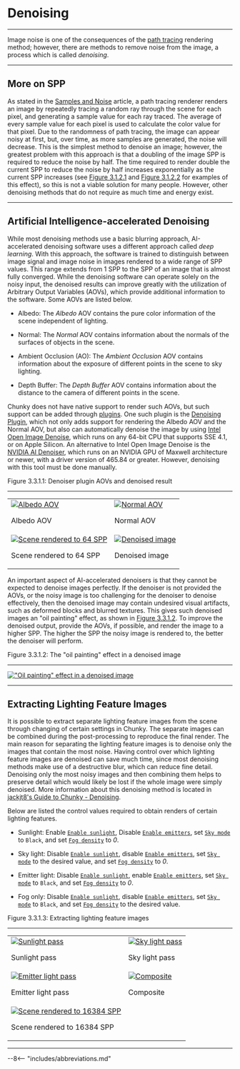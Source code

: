 # Denoising

---

Image noise is one of the consequences of the [path tracing](../../introduction/path_tracing) rendering method; however, there are methods to remove noise from the image, a process which is called *denoising*.

---

## More on SPP

As stated in the [Samples and Noise](../../introduction/samples_and_noise) article, a path tracing renderer renders an image by repeatedly tracing a random ray through the scene for each pixel, and generating a sample value for each ray traced. The average of every sample value for each pixel is used to calculate the color value for that pixel. Due to the randomness of path tracing, the image can appear noisy at first, but, over time, as more samples are generated, the noise will decrease. This is the simplest method to denoise an image; however, the greatest problem with this approach is that a doubling of the image SPP is required to reduce the noise by half. The time required to render double the current SPP to reduce the noise by half increases exponentially as the current SPP increases (see [Figure 3.1.2.1](../../introduction/samples_and_noise#figure-3-1-2-1) and [Figure 3.1.2.2](../../introduction/samples_and_noise#figure-3-1-2-2) for examples of this effect), so this is not a viable solution for many people. However, other denoising methods that do not require as much time and energy exist.

---

## Artificial Intelligence-accelerated Denoising

While most denoising methods use a basic blurring approach, AI-accelerated denoising software uses a different approach called *deep learning*. With this approach, the software is trained to distinguish between image signal and image noise in images rendered to a wide range of SPP values. This range extends from 1 SPP to the SPP of an image that is almost fully converged. While the denoising software can operate solely on the noisy input, the denoised results can improve greatly with the utilization of Arbitrary Output Variables (AOVs), which provide additional information to the software. Some AOVs are listed below.

- Albedo: The *Albedo* AOV contains the pure color information of the scene independent of lighting.

- Normal: The *Normal* AOV contains information about the normals of the surfaces of objects in the scene.

- Ambient Occlusion (AO): The *Ambient Occlusion* AOV contains information about the exposure of different points in the scene to sky lighting.

- Depth Buffer: The *Depth Buffer* AOV contains information about the distance to the camera of different points in the scene.

Chunky does not have native support to render such AOVs, but such support can be added through [plugins](../../../plugins/chunky_plugins). One such plugin is the [Denoising Plugin](../../../plugins/plugin_list#denoising-plugin), which not only adds support for rendering the Albedo AOV and the Normal AOV, but also can automatically denoise the image by using <a href="https://www.openimagedenoise.org/" target="_blank">Intel Open Image Denoise</a>, which runs on any 64-bit CPU that supports SSE 4.1, or on Apple Silicon. An alternative to Intel Open Image Denoise is the <a href="https://github.com/DeclanRussell/NvidiaAIDenoiser" target="_blank">NVIDIA AI Denoiser</a>, which runs on an NVIDIA GPU of Maxwell architecture or newer, with a driver version of 465.84 or greater. However, denoising with this tool must be done manually.

<div class="figure" id="figure-3-3-1-1">
  <p class="figure">
  Figure 3.3.1.1: Denoiser plugin AOVs and denoised result
  </p>
  <hr>
  <table class="figure">
    <tr class="figure">
      <td class="figure">
        <a href="../../../img/examples/denoising/denoiser_albedo.png">
        <img class="figure" src="../../../img/examples/denoising/denoiser_albedo.png" alt="Albedo AOV">
        </a>
        <p>
        Albedo AOV
        </p>
      </td>
      <td class="figure">
        <a href="../../../img/examples/denoising/denoiser_normal.png">
        <img class="figure" src="../../../img/examples/denoising/denoiser_normal.png" alt="Normal AOV">
        </a>
        <p>
        Normal AOV
        </p>
      </td>
    </tr>
    <tr class="figure">
      <td class="figure">
        <a href="../../../img/examples/denoising/denoiser_64_spp.png">
        <img class="figure" src="../../../img/examples/denoising/denoiser_64_spp.png" alt="Scene rendered to 64 SPP">
        </a>
        <p>
        Scene rendered to 64 SPP
        </p>
      </td>
      <td class="figure">
        <a href="../../../img/examples/denoising/denoiser_denoised.png">
        <img class="figure" src="../../../img/examples/denoising/denoiser_denoised.png" alt="Denoised image">
        </a>
        <p>
        Denoised image
        </p>
      </td>
    </tr>
  </table>
</div>

An important aspect of AI-accelerated denoisers is that they cannot be expected to denoise images perfectly. If the denoiser is not provided the AOVs, or the noisy image is too challenging for the denoiser to denoise effectively, then the denoised image may contain undesired visual artifacts, such as deformed blocks and blurred textures. This gives such denoised images an "oil painting" effect, as shown in [Figure 3.3.1.2](#figure-3-3-1-2). To improve the denoised output, provide the AOVs, if possible, and render the image to a higher SPP. The higher the SPP the noisy image is rendered to, the better the denoiser will perform.

<div class="figure" id="figure-3-3-1-2">
  <p class="figure">
  Figure 3.3.1.2: The "oil painting" effect in a denoised image
  </p>
  <hr>
  <a href="../../../img/examples/denoising/oil_painting_effect.jpg">
  <img class="figure" src="../../../img/examples/denoising/oil_painting_effect.jpg" alt="&quot;Oil painting&quot; effect in a denoised image">
  </a>
</div>

---

## Extracting Lighting Feature Images

It is possible to extract separate lighting feature images from the scene through changing of certain settings in Chunky. The separate images can be combined during the post-processing to reproduce the final render. The main reason for separating the lighting feature images is to denoise only the images that contain the most noise. Having control over which lighting feature images are denoised can save much time, since most denoising methods make use of a destructive blur, which can reduce fine detail. Denoising only the most noisy images and then combining them helps to preserve detail which would likely be lost if the whole image were simply denoised. More information about this denoising method is located in <a href="https://jackjt8.github.io/ChunkyGuide/docs/advanced_techniques/denoising.html" target="_blank">jackjt8's Guide to Chunky - Denoising</a>.

Below are listed the control values required to obtain renders of certain lighting features.

- Sunlight: Enable [`Enable sunlight`](../../user_interface/render_controls/lighting#controls), Disable [`Enable emitters`](../../user_interface/render_controls/lighting#controls), set [`Sky mode`](../../user_interface/render_controls/sky_and_fog#sky-mode-settings) to `Black`, and set [`Fog density`](../../user_interface/render_controls/sky_and_fog#controls) to *0*.

- Sky light: Disable [`Enable sunlight`](../../user_interface/render_controls/lighting#controls), disable [`Enable emitters`](../../user_interface/render_controls/lighting#controls), set [`Sky mode`](../../user_interface/render_controls/sky_and_fog#sky-mode-settings) to the desired value, and set [`Fog density`](../../user_interface/render_controls/sky_and_fog#controls) to *0*.

- Emitter light: Disable [`Enable sunlight`](../../user_interface/render_controls/lighting#controls), enable [`Enable emitters`](../../user_interface/render_controls/lighting#controls), set [`Sky mode`](../../user_interface/render_controls/sky_and_fog#sky-mode-settings) to `Black`, and set [`Fog density`](../../user_interface/render_controls/sky_and_fog#controls) to *0*.

- Fog only: Disable [`Enable sunlight`](../../user_interface/render_controls/lighting#controls), disable [`Enable emitters`](../../user_interface/render_controls/lighting#controls), set [`Sky mode`](../../user_interface/render_controls/sky_and_fog#sky-mode-settings) to `Black`, and set [`Fog density`](../../user_interface/render_controls/sky_and_fog#controls) to the desired value.

<div class="figure" id="figure-3-3-1-3">
  <p class="figure">
  Figure 3.3.1.3: Extracting lighting feature images
  </p>
  <hr>
  <table class="figure">
    <tr class="figure">
      <td class="figure">
        <a href="../../../img/examples/denoising/noise_test_sun-8192.jpg">
        <img class="figure" src="../../../img/examples/denoising/noise_test_sun-8192.jpg" alt="Sunlight pass">
        </a>
        <p>
        Sunlight pass
        </p>
      </td>
      <td class="figure">
        <a href="../../../img/examples/denoising/noise_test_sky-16384.jpg">
        <img class="figure" src="../../../img/examples/denoising/noise_test_sky-16384.jpg" alt="Sky light pass">
        </a>
        <p>
        Sky light pass
        </p>
      </td>
    </tr>
    <tr class="figure">
      <td class="figure">
        <a href="../../../img/examples/denoising/noise_test_emitter-16384.jpg">
        <img class="figure" src="../../../img/examples/denoising/noise_test_emitter-16384.jpg" alt="Emitter light pass">
        </a>
        <p>
        Emitter light pass
        </p>
      </td>
      <td class="figure">
        <a href="../../../img/examples/denoising/noise_test_comp.jpg">
        <img class="figure" src="../../../img/examples/denoising/noise_test_comp.jpg" alt="Composite">
        </a>
        <p>
        Composite
        </p>
      </td>
    </tr>
    <tr class="figure">
      <td class="figure">
        <a href="../../../img/examples/denoising/noise_test_all-16384.jpg">
        <img class="figure" src="../../../img/examples/denoising/noise_test_all-16384.jpg" alt="Scene rendered to 16384 SPP">
        </a>
        <p>
        Scene rendered to 16384 SPP
        </p>
      </td>
      <td class="figure">
	      <!-- Empty cell -->
      </td>
    </tr>
  </table>
</div>

---

--8<-- "includes/abbreviations.md"
